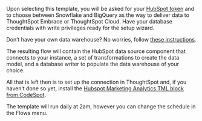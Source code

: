 Upon selecting this template, you will be asked for your [HubSpot token](https://knowledge.hubspot.com/integrations/how-do-i-get-my-hubspot-api-key) and to choose between Snowflake and BigQuery as the way to deliver data to ThoughtSpot Embrace or ThoughtSpot Cloud. Have your database credentials with write privileges ready for the setup wizard.

Don’t have your own data warehouse? No worries, follow [these instructions](https://docs.google.com/document/d/1_7DRa7KdeXT1ZZ22ENDxW4fDO1BL_n8uTqhiSQms2pE).

The resulting flow will contain the HubSpot data source component that connects to your instance, a set of transformations to create the data model, and a database writer to populate the data warehouse of your choice. 

All that is left then is to set up the connection in ThoughtSpot and, if you haven’t done so yet, install the [Hubspot Marketing Analytics TML block from CodeSpot](https://developers.thoughtspot.com/codespot/jira-tmp-finish).

The template will run daily at 2am, however you can change the schedule in the Flows menu.
